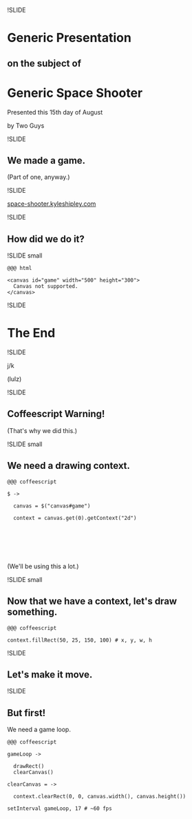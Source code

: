 !SLIDE

# Generic Presentation

## on the subject of

# Generic Space Shooter

<p class="footnote">Presented this 15th day of August</p>

<p class="footnote">by Two Guys</p>

!SLIDE

## We made a game.

<div class="footnote">(Part of one, anyway.)</div>

!SLIDE

[space-shooter.kyleshipley.com](http://space-shooter.kyleshipley.com)

!SLIDE

## How did we do it?

!SLIDE small

    @@@ html

    <canvas id="game" width="500" height="300">
      Canvas not supported.
    </canvas>

!SLIDE

# The End

!SLIDE

j/k

<div class="footnote">(lulz)</div>

!SLIDE

## Coffeescript Warning!

<div class="footnote">(That's why we did this.)</div>

!SLIDE small

## We need a drawing context.

    @@@ coffeescript

    $ ->

      canvas = $("canvas#game")

      context = canvas.get(0).getContext("2d")

<br/>
<br/>
<br/>
<br/>

(We'll be using this a lot.)

!SLIDE small

## Now that we have a context, let's draw something.

    @@@ coffeescript

    context.fillRect(50, 25, 150, 100) # x, y, w, h

!SLIDE

## Let's make it move.

!SLIDE

## But first!

We need a game loop.

    @@@ coffeescript

    gameLoop ->

      drawRect()
      clearCanvas()

    clearCanvas = ->

      context.clearRect(0, 0, canvas.width(), canvas.height())

    setInterval gameLoop, 17 # ~60 fps